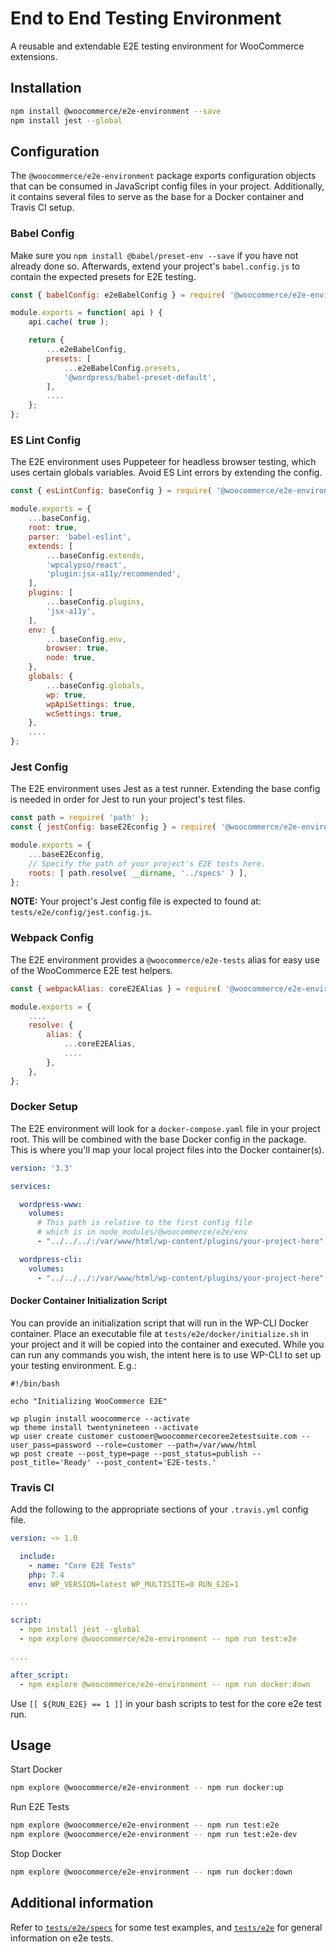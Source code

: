 # End to End Testing Environment

A reusable and extendable E2E testing environment for WooCommerce extensions.

## Installation

```bash
npm install @woocommerce/e2e-environment --save
npm install jest --global
```

## Configuration

The `@woocommerce/e2e-environment` package exports configuration objects that can be consumed in JavaScript config files in your project. Additionally, it contains several files to serve as the base for a Docker container and Travis CI setup.

### Babel Config

Make sure you `npm install @babel/preset-env --save` if you have not already done so. Afterwards, extend your project's `babel.config.js` to contain the expected presets for E2E testing.

```js
const { babelConfig: e2eBabelConfig } = require( '@woocommerce/e2e-environment' );

module.exports = function( api ) {
	api.cache( true );

	return {
		...e2eBabelConfig,
		presets: [
			...e2eBabelConfig.presets,
			'@wordpress/babel-preset-default',
		],
		....
	};
};
```

### ES Lint Config

The E2E environment uses Puppeteer for headless browser testing, which uses certain globals variables. Avoid ES Lint errors by extending the config.

```js
const { esLintConfig: baseConfig } = require( '@woocommerce/e2e-environment' );

module.exports = {
	...baseConfig,
	root: true,
	parser: 'babel-eslint',
	extends: [
		...baseConfig.extends,
		'wpcalypso/react',
		'plugin:jsx-a11y/recommended',
	],
	plugins: [
		...baseConfig.plugins,
		'jsx-a11y',
	],
	env: {
		...baseConfig.env,
		browser: true,
		node: true,
	},
	globals: {
		...baseConfig.globals,
		wp: true,
		wpApiSettings: true,
		wcSettings: true,
	},
	....
};
```

### Jest Config

The E2E environment uses Jest as a test runner. Extending the base config is needed in order for Jest to run your project's test files.

```js
const path = require( 'path' );
const { jestConfig: baseE2Econfig } = require( '@woocommerce/e2e-environment' );

module.exports = {
	...baseE2Econfig,
	// Specify the path of your project's E2E tests here.
	roots: [ path.resolve( __dirname, '../specs' ) ],
};
```

**NOTE:** Your project's Jest config file is expected to found at: `tests/e2e/config/jest.config.js`.

### Webpack Config

The E2E environment provides a `@woocommerce/e2e-tests` alias for easy use of the WooCommerce E2E test helpers.

```js
const { webpackAlias: coreE2EAlias } = require( '@woocommerce/e2e-environment' );

module.exports = {
	....
	resolve: {
		alias: {
			...coreE2EAlias,
			....
		},
	},
};
```

### Docker Setup

The E2E environment will look for a `docker-compose.yaml` file in your project root. This will be combined with the base Docker config in the package. This is where you'll map your local project files into the Docker container(s).

```yaml
version: '3.3'

services:

  wordpress-www:
    volumes:
      # This path is relative to the first config file
      # which is in node_modules/@woocommerce/e2e/env
      - "../../../:/var/www/html/wp-content/plugins/your-project-here"

  wordpress-cli:
    volumes:
      - "../../../:/var/www/html/wp-content/plugins/your-project-here"
```

#### Docker Container Initialization Script

You can provide an initialization script that will run in the WP-CLI Docker container. Place an executable file at `tests/e2e/docker/initialize.sh` in your project and it will be copied into the container and executed. While you can run any commands you wish, the intent here is to use WP-CLI to set up your testing environment. E.g.:

```
#!/bin/bash

echo "Initializing WooCommerce E2E"

wp plugin install woocommerce --activate
wp theme install twentynineteen --activate
wp user create customer customer@woocommercecoree2etestsuite.com --user_pass=password --role=customer --path=/var/www/html
wp post create --post_type=page --post_status=publish --post_title='Ready' --post_content='E2E-tests.'
```

### Travis CI

Add the following to the appropriate sections of your `.travis.yml` config file.

```yaml
version: ~> 1.0

  include:
    - name: "Core E2E Tests"
    php: 7.4
    env: WP_VERSION=latest WP_MULTISITE=0 RUN_E2E=1

....

script:
  - npm install jest --global
  - npm explore @woocommerce/e2e-environment -- npm run test:e2e

....

after_script:
  - npm explore @woocommerce/e2e-environment -- npm run docker:down
```

Use `[[ ${RUN_E2E} == 1 ]]` in your bash scripts to test for the core e2e test run.

## Usage

Start Docker

```bash
npm explore @woocommerce/e2e-environment -- npm run docker:up
```

Run E2E Tests

```bash
npm explore @woocommerce/e2e-environment -- npm run test:e2e
npm explore @woocommerce/e2e-environment -- npm run test:e2e-dev
```

Stop Docker

```bash
npm explore @woocommerce/e2e-environment -- npm run docker:down
```

## Additional information

Refer to [`tests/e2e/specs`](https://github.com/woocommerce/woocommerce/tree/master/tests/e2e/specs) for some test examples, and [`tests/e2e`](https://github.com/woocommerce/woocommerce/tree/master/tests/e2e) for general information on e2e tests.
